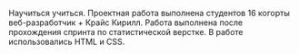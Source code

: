 Научиться учиться.
Проектная работа выполнена студентов 16 когорты веб-разработчик + Крайс Кирилл.
Работа выполнена после прохождения спринта по статистической верстке.
В работе использовались HTML и CSS.